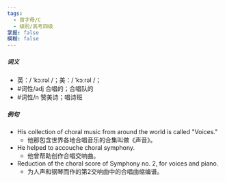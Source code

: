```yaml
---
tags:
  - 首字母/C
  - 级别/高考四级
掌握: false
模糊: false
---
```

##### 词义
- 英：/ ˈkɔːrəl /；美：/ ˈkɔːrəl /；
- #词性/adj 合唱的；合唱队的
- #词性/n 赞美诗；唱诗班
##### 例句
- His collection of choral music from around the world is called "Voices."
	- 他那包含世界各地合唱音乐的合集叫做《声音》。
- He helped to accouche choral symphony.
	- 他曾帮助创作合唱交响曲。
- Reduction of the choral score of Symphony no. 2, for voices and piano.
	- 为人声和钢琴而作的第2交响曲中的合唱曲缩编谱。
